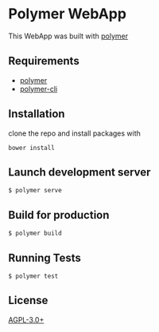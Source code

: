 # Polymer WebApp

This WebApp was built with [polymer](https://www.npmjs.com/package/@polymer/polymer)

## Requirements
- [polymer](https://www.npmjs.com/package/@polymer/polymer)
- [polymer-cli](https://www.npmjs.com/package/polymer-cli)

## Installation
clone the repo and install packages with
```
bower install
```

## Launch development server

```
$ polymer serve
```

## Build for production

```
$ polymer build
```

## Running Tests

```
$ polymer test
```

## License

[AGPL-3.0+](https://opensource.org/licenses/AGPL-3.0+)